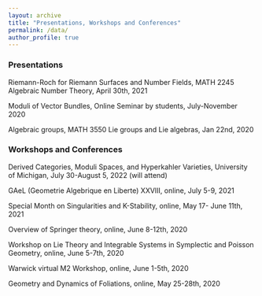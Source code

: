 ```yaml
---
layout: archive
title: "Presentations, Workshops and Conferences"
permalink: /data/
author_profile: true
---
```


### Presentations
Riemann-Roch for Riemann Surfaces and Number Fields, MATH 2245 Algebraic Number Theory, April 30th, 2021

Moduli of Vector Bundles, Online Seminar by students, July-November 2020 

Algebraic groups, MATH 3550 Lie groups and Lie algebras, Jan 22nd, 2020

### Workshops and Conferences

Derived Categories, Moduli Spaces, and Hyperkahler Varieties, University of Michigan, July 30-August 5, 2022 (will attend)

GAeL (Geometrie Algebrique en Liberte) XXVIII, online, July 5-9, 2021

Special Month on Singularities and K-Stability, online, May 17- June 11th, 2021

Overview of Springer theory, online, June 8-12th, 2020

Workshop on Lie Theory and Integrable Systems in Symplectic and Poisson Geometry, online, June 5-7th, 2020

Warwick virtual M2 Workshop, online, June 1-5th, 2020

Geometry and Dynamics of Foliations, online, May 25-28th, 2020
